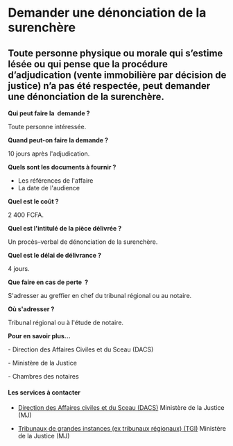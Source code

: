 # Demander une dénonciation de la surenchère

Toute personne physique ou morale qui s’estime lésée ou qui pense que la procédure d’adjudication (vente immobilière par décision de justice) n’a pas été respectée, peut demander une dénonciation de la surenchère.
---------------------------------------------------------------------------------------------------------------------------------------------------------------------------------------------------------------------

**Qui peut faire la  demande ?** 

Toute personne intéressée.

**Quand peut-on faire la demande ?**

10 jours après l'adjudication.

**Quels sont les documents à fournir ?**

*   Les références de l'affaire
*   La date de l'audience

**Quel est le coût ?**

2 400 FCFA.   

**Quel est l'intitulé de la pièce délivrée ?**

Un procès–verbal de dénonciation de la surenchère.

**Quel est le délai de délivrance ?**

4 jours.

**Que faire en cas de perte  ?**

S'adresser au greffier en chef du tribunal régional ou au notaire.

**Où s'adresser ?**

Tribunal régional ou à l'étude de notaire.

**Pour en savoir plus...**

\- Direction des Affaires Civiles et du Sceau (DACS)

\- Ministère de la Justice

\- Chambres des notaires

#### Les services à contacter

*   [Direction des Affaires civiles et du Sceau (DACS)](../../../services/direction-des-affaires-civiles-et-du-sceau-dacs.md) Ministère de la Justice (MJ)  
    
*   [Tribunaux de grandes instances (ex tribunaux régionaux) (TGI)](../../../services/tribunaux-de-grandes-instances-ex-tribunaux-regionaux-tgi.md) Ministère de la Justice (MJ)